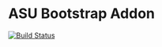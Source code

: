 # ASU Bootstrap Addon

[![Build Status](https://travis-ci.org/gios-asu/ASU-Bootstrap-Addon.svg)](https://travis-ci.org/gios-asu/ASU-Bootstrap-Addon)
